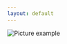 ```yaml
---
layout: default
---
```

![Picture example](https://raw.githubusercontent.com/kvartirnik/website/gh-pages/images/kvartirnik_photos/27.jpg)

